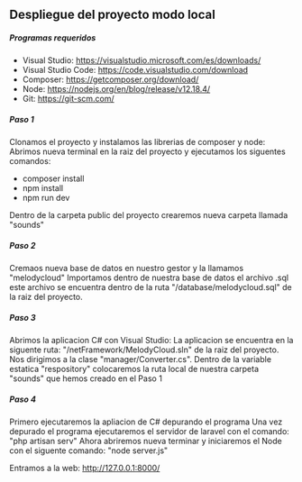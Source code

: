 ## Despliegue del proyecto modo local 

##### Programas requeridos
* Visual Studio: https://visualstudio.microsoft.com/es/downloads/
* Visual Studio Code: https://code.visualstudio.com/download
* Composer: https://getcomposer.org/download/
* Node: https://nodejs.org/en/blog/release/v12.18.4/
* Git: https://git-scm.com/


##### Paso 1
Clonamos el proyecto y instalamos las librerias de composer y node:
Abrimos nueva terminal en la raiz del proyecto y ejecutamos los siguentes comandos:
* composer install
* npm install
* npm run dev

Dentro de la carpeta public del proyecto crearemos nueva carpeta llamada "sounds"
##### Paso 2
Cremaos nueva base de datos en nuestro gestor y la llamamos "melodycloud"
Importamos dentro de nuestra base de datos el archivo .sql este archivo se encuentra dentro de la ruta "/database/melodycloud.sql" de la raiz del proyecto.

##### Paso 3
Abrimos la aplicacion C# con Visual Studio:
La aplicacion se encuentra en la siguente ruta: "/netFramework/MelodyCloud.sln" de la raiz del proyecto.
Nos dirigimos a la clase "manager/Converter.cs". Dentro de la variable estatica "respository"
colocaremos la ruta local de nuestra carpeta "sounds" que hemos creado en el Paso 1

##### Paso 4
Primero ejecutaremos la apliacion de C# depurando el programa
Una vez depurado el programa ejecutaremos el servidor de laravel con el comando:
"php artisan serv"
Ahora abriremos nueva terminar y iniciaremos el Node con el siguente comando:
"node server.js"

Entramos a la web: http://127.0.0.1:8000/
